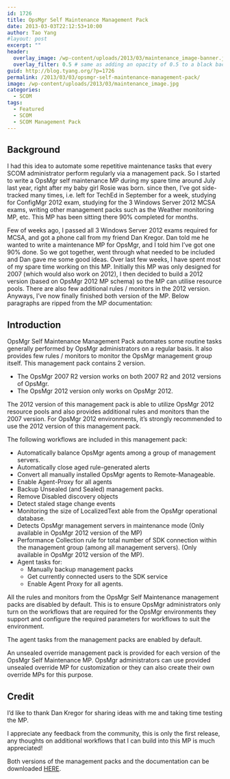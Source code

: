 ```yaml
---
id: 1726
title: OpsMgr Self Maintenance Management Pack
date: 2013-03-03T22:12:53+10:00
author: Tao Yang
#layout: post
excerpt: ""
header:
  overlay_image: /wp-content/uploads/2013/03/maintenance_image-banner.jpg
  overlay_filter: 0.5 # same as adding an opacity of 0.5 to a black background
guid: http://blog.tyang.org/?p=1726
permalink: /2013/03/03/opsmgr-self-maintenance-management-pack/
image: /wp-content/uploads/2013/03/maintenance_image.jpg
categories:
  - SCOM
tags:
  - Featured
  - SCOM
  - SCOM Management Pack
---
```

## Background

I had this idea to automate some repetitive maintenance tasks that every SCOM administrator perform regularly via a management pack. So I started to write a OpsMgr self maintenance MP during my spare time around July last year, right after my baby girl Rosie was born. since then, I’ve got side-tracked many times, i.e. left for TechEd in September for a week, studying for ConfigMgr 2012 exam, studying for the 3 Windows Server 2012 MCSA exams, writing other management packs such as the Weather monitoring MP, etc. This MP has been sitting there 90% completed for months.

Few of weeks ago, I passed all 3 Windows Server 2012 exams required for MCSA, and got a phone call from my friend Dan Kregor. Dan told me he wanted to write a maintenance MP for OpsMgr, and I told him I’ve got one 90% done. So we got together, went through what needed to be included and Dan gave me some good ideas. Over last few weeks, I have spent most of my spare time working on this MP. Initially this MP was only designed for 2007 (which would also work on 2012), I then decided to build a 2012 version (based on OpsMgr 2012 MP schema) so the MP can utilise resource pools. There are also few additional rules / monitors in the 2012 version. Anyways, I’ve now finally finished both version of the MP. Below paragraphs are ripped from the MP documentation:

## Introduction

OpsMgr Self Maintenance Management Pack automates some routine tasks generally performed by OpsMgr administrators on a regular basis. It also provides few rules / monitors to monitor the OpsMgr management group itself. This management pack contains 2 version.

* The OpsMgr 2007 R2 version works on both 2007 R2 and 2012 versions of OpsMgr.
* The OpsMgr 2012 version only works on OpsMgr 2012.

The 2012 version of this management pack is able to utilize OpsMgr 2012 resource pools and also provides additional rules and monitors than the 2007 version. For OpsMgr 2012 environments, it’s strongly recommended to use the 2012 version of this management pack.

The following workflows are included in this management pack:

* Automatically balance OpsMgr agents among a group of management servers.
* Automatically close aged rule-generated alerts
* Convert all manually installed OpsMgr agents to Remote-Manageable.
* Enable Agent-Proxy for all agents
* Backup Unsealed (and Sealed) management packs.
* Remove Disabled discovery objects
* Detect staled stage change events
* Monitoring the size of LocalizedText able from the OpsMgr operational database.
* Detects OpsMgr management servers in maintenance mode (Only available in OpsMgr 2012 version of the MP)
* Performance Collection rule for total number of SDK connection within the management group (among all management servers). (Only available in OpsMgr 2012 version of the MP).
* Agent tasks for:
  * Manually backup management packs
  * Get currently connected users to the SDK service
  * Enable Agent Proxy for all agents.

All the rules and monitors from the OpsMgr Self Maintenance management packs are disabled by default. This is to ensure OpsMgr administrators only turn on the workflows that are required for the OpsMgr environments they support and configure the required parameters for workflows to suit the environment.

The agent tasks from the management packs are enabled by default.

An unsealed override management pack is provided for each version of the OpsMgr Self Maintenance MP. OpsMgr administrators can use provided unsealed override MP for customization or they can also create their own override MPs for this purpose.

## Credit

I’d like to thank Dan Kregor for sharing ideas with me and taking time testing the MP.

I appreciate any feedback from the community, this is only the first release, any thoughts on additional workflows that I can build into this MP is much appreciated!

Both versions of the management packs and the documentation can be downloaded [HERE](https://cookdown.com/scom-essentials/self-maintenance).